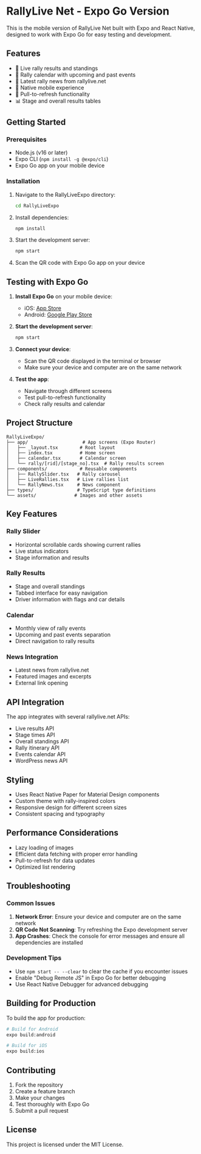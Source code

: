 # RallyLive Net - Expo Go Version

This is the mobile version of RallyLive Net built with Expo and React Native, designed to work with Expo Go for easy testing and development.

## Features

- 🏁 Live rally results and standings
- 📅 Rally calendar with upcoming and past events
- 📰 Latest rally news from rallylive.net
- 📱 Native mobile experience
- 🔄 Pull-to-refresh functionality
- 📊 Stage and overall results tables

## Getting Started

### Prerequisites

- Node.js (v16 or later)
- Expo CLI (`npm install -g @expo/cli`)
- Expo Go app on your mobile device

### Installation

1. Navigate to the RallyLiveExpo directory:
   ```bash
   cd RallyLiveExpo
   ```

2. Install dependencies:
   ```bash
   npm install
   ```

3. Start the development server:
   ```bash
   npm start
   ```

4. Scan the QR code with Expo Go app on your device

## Testing with Expo Go

1. **Install Expo Go** on your mobile device:
   - iOS: [App Store](https://apps.apple.com/app/expo-go/id982107779)
   - Android: [Google Play Store](https://play.google.com/store/apps/details?id=host.exp.exponent)

2. **Start the development server**:
   ```bash
   npm start
   ```

3. **Connect your device**:
   - Scan the QR code displayed in the terminal or browser
   - Make sure your device and computer are on the same network

4. **Test the app**:
   - Navigate through different screens
   - Test pull-to-refresh functionality
   - Check rally results and calendar

## Project Structure

```
RallyLiveExpo/
├── app/                    # App screens (Expo Router)
│   ├── _layout.tsx        # Root layout
│   ├── index.tsx          # Home screen
│   ├── calendar.tsx       # Calendar screen
│   └── rally/[rid]/[stage_no].tsx  # Rally results screen
├── components/            # Reusable components
│   ├── RallySlider.tsx   # Rally carousel
│   ├── LiveRallies.tsx   # Live rallies list
│   └── RallyNews.tsx     # News component
├── types/                # TypeScript type definitions
└── assets/              # Images and other assets
```

## Key Features

### Rally Slider
- Horizontal scrollable cards showing current rallies
- Live status indicators
- Stage information and results

### Rally Results
- Stage and overall standings
- Tabbed interface for easy navigation
- Driver information with flags and car details

### Calendar
- Monthly view of rally events
- Upcoming and past events separation
- Direct navigation to rally results

### News Integration
- Latest news from rallylive.net
- Featured images and excerpts
- External link opening

## API Integration

The app integrates with several rallylive.net APIs:
- Live results API
- Stage times API
- Overall standings API
- Rally itinerary API
- Events calendar API
- WordPress news API

## Styling

- Uses React Native Paper for Material Design components
- Custom theme with rally-inspired colors
- Responsive design for different screen sizes
- Consistent spacing and typography

## Performance Considerations

- Lazy loading of images
- Efficient data fetching with proper error handling
- Pull-to-refresh for data updates
- Optimized list rendering

## Troubleshooting

### Common Issues

1. **Network Error**: Ensure your device and computer are on the same network
2. **QR Code Not Scanning**: Try refreshing the Expo development server
3. **App Crashes**: Check the console for error messages and ensure all dependencies are installed

### Development Tips

- Use `npm start -- --clear` to clear the cache if you encounter issues
- Enable "Debug Remote JS" in Expo Go for better debugging
- Use React Native Debugger for advanced debugging

## Building for Production

To build the app for production:

```bash
# Build for Android
expo build:android

# Build for iOS
expo build:ios
```

## Contributing

1. Fork the repository
2. Create a feature branch
3. Make your changes
4. Test thoroughly with Expo Go
5. Submit a pull request

## License

This project is licensed under the MIT License.
